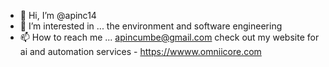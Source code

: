 - 👋 Hi, I’m @apinc14
- 👀 I’m interested in ... the environment and software engineering 
- 📫 How to reach me ... apincumbe@gmail.com
check out my website for ai and automation services - https://wwww.omniicore.com

<!---
apinc14/apinc14 is a ✨ special ✨ repository because its `README.md` (this file) appears on your GitHub profile.
You can click the Preview link to take a look at your changes.
--->
